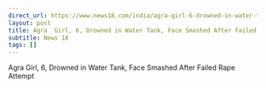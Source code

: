 ```yaml
---
direct_url: https://www.news18.com/india/agra-girl-6-drowned-in-water-tank-face-smashed-after-failed-rape-attempt-8724538.html
layout: post
title: Agra  Girl, 6, Drowned in Water Tank, Face Smashed After Failed Rape Attempt
subtitle: News 18
tags: []
---
```


Agra  Girl, 6, Drowned in Water Tank, Face Smashed After Failed Rape Attempt

